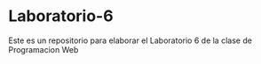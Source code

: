 # Laboratorio-6
Este es un repositorio para elaborar el Laboratorio 6 de la clase de Programacion Web
